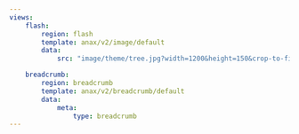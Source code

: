 ```yaml
---
views:
    flash:
        region: flash
        template: anax/v2/image/default
        data:
            src: "image/theme/tree.jpg?width=1200&height=150&crop-to-fit&area=0,0,30,0"

    breadcrumb:
        region: breadcrumb
        template: anax/v2/breadcrumb/default
        data:
            meta:
                type: breadcrumb
---
```

